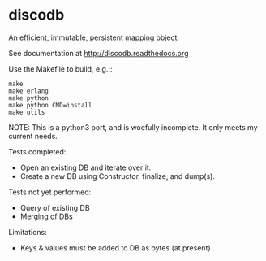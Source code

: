 discodb
=======

An efficient, immutable, persistent mapping object.

See documentation at http://discodb.readthedocs.org

Use the Makefile to build, e.g.::

    make
    make erlang
    make python
    make python CMD=install
    make utils

NOTE: This is a python3 port, and is woefully incomplete.  It only meets my current needs.

Tests completed:
  - Open an existing DB and iterate over it.
  - Create a new DB using Constructor, finalize, and dump(s).

Tests not yet performed:
  - Query of existing DB
  - Merging of DBs

Limitations:
  - Keys & values must be added to DB as bytes (at present)